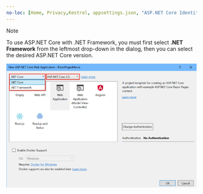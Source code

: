 ```yaml
---
no-loc: [Home, Privacy,Kestrel, appsettings.json, "ASP.NET Core Identity", cookie, Cookie, Blazor, "Blazor Server", "Blazor WebAssembly", "Identity", "Let's Encrypt", Razor, SignalR]
---
```

  > [!NOTE]
  > To use ASP.NET Core with .NET Framework, you must first select **.NET Framework** from the leftmost drop-down in the dialog, then you can select the desired ASP.NET Core version.

  ![Web Application (Razor Pages)](../tutorials/razor-pages/razor-pages-start/_static/np2.png)

